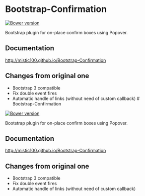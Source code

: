 # Bootstrap-Confirmation

[![Bower version](https://badge.fury.io/bo/bootstrap-confirmation2.svg)](http://badge.fury.io/bo/bootstrap-confirmation2)

Bootstrap plugin for on-place confirm boxes using Popover.


## Documentation

http://mistic100.github.io/Bootstrap-Confirmation


## Changes from original one

- Bootstrap 3 compatible
- Fix double event fires
- Automatic handle of links (without need of custom callback)
                                                                                                                                                                                                                                                                                                                                                                                                                                                                                                          # Bootstrap-Confirmation

[![Bower version](https://badge.fury.io/bo/bootstrap-confirmation2.svg)](http://badge.fury.io/bo/bootstrap-confirmation2)

Bootstrap plugin for on-place confirm boxes using Popover.


## Documentation

http://mistic100.github.io/Bootstrap-Confirmation


## Changes from original one

- Bootstrap 3 compatible
- Fix double event fires
- Automatic handle of links (without need of custom callback)

